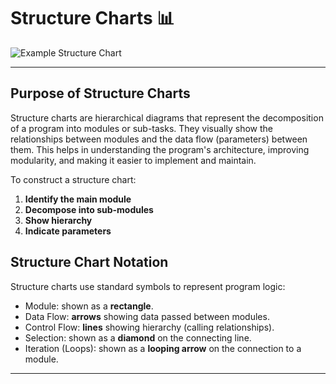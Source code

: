 # Structure Charts 📊

![Example Structure Chart](https://upload.wikimedia.org/wikipedia/commons/thumb/e/e7/CPT-Structured_Chart_Example.svg/1280px-CPT-Structured_Chart_Example.svg.png)

---

## Purpose of Structure Charts

Structure charts are hierarchical diagrams that represent the decomposition of a program into modules or sub-tasks. They visually show the relationships between modules and the data flow (parameters) between them. This helps in understanding the program's architecture, improving modularity, and making it easier to implement and maintain.

To construct a structure chart:

1. **Identify the main module**
2. **Decompose into sub-modules**
3. **Show hierarchy**
4. **Indicate parameters**

## Structure Chart Notation

Structure charts use standard symbols to represent program logic:

- Module: shown as a **rectangle**.  
- Data Flow: **arrows** showing data passed between modules.  
- Control Flow: **lines** showing hierarchy (calling relationships).  
- Selection: shown as a **diamond** on the connecting line.  
- Iteration (Loops): shown as a **looping arrow** on the connection to a module.  

---


